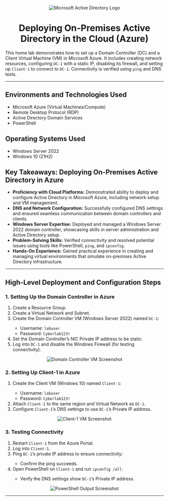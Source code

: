 

<p align="center">
  <img src="https://i.imgur.com/pU5A58S.png" alt="Microsoft Active Directory Logo"/>
</p>

<h1 align="center">Deploying On-Premises Active Directory in the Cloud (Azure)</h1>

<p>This home lab demonstrates how to set up a Domain Controller (DC) and a Client Virtual Machine (VM) in Microsoft Azure. It includes creating network resources, configuring <code>DC-1</code> with a static IP, disabling its firewall, and setting up <code>Client-1</code> to connect to <code>DC-1</code>. Connectivity is verified using <code>ping</code> and DNS tests.</p>



---

<h2>Environments and Technologies Used</h2>
<ul>
  <li>Microsoft Azure (Virtual Machines/Compute)</li>
  <li>Remote Desktop Protocol (RDP)</li>
  <li>Active Directory Domain Services</li>
  <li>PowerShell</li>
</ul>

<h2>Operating Systems Used</h2>
<ul>
  <li>Windows Server 2022</li>
  <li>Windows 10 (21H2)</li>
</ul>

<h2>Key Takeaways: Deploying On-Premises Active Directory in Azure</h2>

<ul>
  <li><strong>Proficiency with Cloud Platforms:</strong> Demonstrated ability to deploy and configure Active Directory in Microsoft Azure, including network setup and VM management.</li>
  <li><strong>DNS and Network Configuration:</strong> Successfully configured DNS settings and ensured seamless communication between domain controllers and clients.</li>
  <li><strong>Windows Server Expertise:</strong> Deployed and managed a Windows Server 2022 domain controller, showcasing skills in server administration and Active Directory setup.</li>
  <li><strong>Problem-Solving Skills:</strong> Verified connectivity and resolved potential issues using tools like PowerShell, <code>ping</code>, and <code>ipconfig</code>.</li>
  <li><strong>Hands-On Experience:</strong> Gained practical experience in creating and managing virtual environments that simulate on-premises Active Directory infrastructure.</li>
</ul>

---

<h2>High-Level Deployment and Configuration Steps</h2>

<h3>1. Setting Up the Domain Controller in Azure</h3>
<ol>
  <li>Create a Resource Group.</li>
  <li>Create a Virtual Network and Subnet.</li>
  <li>Create the Domain Controller VM (Windows Server 2022) named <code>DC-1</code>:</li>
  <ul>
    <li>Username: <code>labuser</code></li>
    <li>Password: <code>Cyberlab123!</code></li>
  </ul>
  <li>Set the Domain Controller’s NIC Private IP address to be static.</li>
  <li>Log into <code>DC-1</code> and disable the Windows Firewall (for testing connectivity).</li>
</ol>

<p align="center">
  <img src="https://github.com/user-attachments/assets/92697741-60f8-439d-9c74-1cc8fd16f916" alt="Domain Controller VM Screenshot" />
</p>

<h3>2. Setting Up Client-1 in Azure</h3>
<ol>
  <li>Create the Client VM (Windows 10) named <code>Client-1</code>:</li>
  <ul>
    <li>Username: <code>labuser</code></li>
    <li>Password: <code>Cyberlab123!</code></li>
  </ul>
  <li>Attach <code>Client-1</code> to the same region and Virtual Network as <code>DC-1</code>.</li>
  <li>Configure <code>Client-1</code>’s DNS settings to use <code>DC-1</code>’s Private IP address.</li>
</ol>

<p align="center">
  <img src="https://github.com/user-attachments/assets/830525e9-dfdd-4f3a-9793-740b4698779b" alt="Client-1 VM Screenshot" />
</p>

<h3>3. Testing Connectivity</h3>
<ol>
  <li>Restart <code>Client-1</code> from the Azure Portal.</li>
  <li>Log into <code>Client-1</code>.</li>
  <li>Ping <code>DC-1</code>’s private IP address to ensure connectivity:</li>
  <ul>
    <li>Confirm the ping succeeds.</li>
  </ul>
  <li>Open PowerShell on <code>Client-1</code> and run <code>ipconfig /all</code>:</li>
  <ul>
    <li>Verify the DNS settings show <code>DC-1</code>’s Private IP address.</li>
  </ul>
</ol>

<p align="center">
  <img src="https://github.com/user-attachments/assets/492b953e-6841-4d60-a19d-b5cbeab62683" alt="PowerShell Output Screenshot" />
</p>

---


